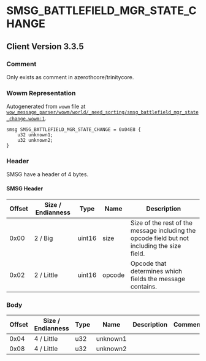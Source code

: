# SMSG_BATTLEFIELD_MGR_STATE_CHANGE

## Client Version 3.3.5

### Comment

Only exists as comment in azerothcore/trinitycore.

### Wowm Representation

Autogenerated from `wowm` file at [`wow_message_parser/wowm/world/_need_sorting/smsg_battlefield_mgr_state_change.wowm:1`](https://github.com/gtker/wow_messages/tree/main/wow_message_parser/wowm/world/_need_sorting/smsg_battlefield_mgr_state_change.wowm#L1).
```rust,ignore
smsg SMSG_BATTLEFIELD_MGR_STATE_CHANGE = 0x04E8 {
    u32 unknown1;
    u32 unknown2;
}
```
### Header

SMSG have a header of 4 bytes.

#### SMSG Header

| Offset | Size / Endianness | Type   | Name   | Description |
| ------ | ----------------- | ------ | ------ | ----------- |
| 0x00   | 2 / Big           | uint16 | size   | Size of the rest of the message including the opcode field but not including the size field.|
| 0x02   | 2 / Little        | uint16 | opcode | Opcode that determines which fields the message contains.|

### Body

| Offset | Size / Endianness | Type | Name | Description | Comment |
| ------ | ----------------- | ---- | ---- | ----------- | ------- |
| 0x04 | 4 / Little | u32 | unknown1 |  |  |
| 0x08 | 4 / Little | u32 | unknown2 |  |  |

